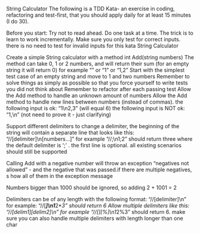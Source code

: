 String Calculator
The following is a TDD Kata- an exercise in coding, refactoring and test-first, that you should apply daily for at least 15 minutes (I do 30).

Before you start:
Try not to read ahead.
Do one task at a time. The trick is to learn to work incrementally.
Make sure you only test for correct inputs. there is no need to test for invalid inputs for this kata
String Calculator

Create a simple String calculator with a method int Add(string numbers)
The method can take 0, 1 or 2 numbers, and will return their sum (for an empty string it will return 0) for example “” or “1” or “1,2”
Start with the simplest test case of an empty string and move to 1 and two numbers
Remember to solve things as simply as possible so that you force yourself to write tests you did not think about
Remember to refactor after each passing test
Allow the Add method to handle an unknown amount of numbers
Allow the Add method to handle new lines between numbers (instead of commas).
the following input is ok:  “1\n2,3”  (will equal 6)
the following input is NOT ok:  “1,\n” (not need to prove it - just clarifying)

Support different delimiters to change a delimiter, the beginning of the string will contain a separate line that looks like this:   “//[delimiter]\n[numbers…]”
for example “//;\n1;2” should return three where the default delimiter is ‘;’ . the first line is optional. all existing scenarios should still be supported

Calling Add with a negative number will throw an exception “negatives not allowed” - and the negative that was passed.if there are multiple negatives, s
how all of them in the exception message

Numbers bigger than 1000 should be ignored, so adding 2 + 1001  = 2

Delimiters can be of any length with the following format:
“//[delimiter]\n” for example: “//[***]\n1***2***3” should return 6
Allow multiple delimiters like this:
 “//[delim1][delim2]\n” for example “//[*][%]\n1*2%3” should return 6.
make sure you can also handle multiple delimiters with length longer than one char
